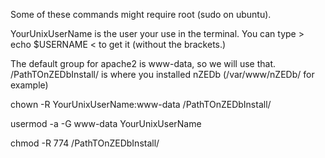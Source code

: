 Some of these commands might require root (sudo on ubuntu).

YourUnixUserName is the user your use in the terminal. You can type > echo $USERNAME < to get it (without the brackets.)

The default group for apache2 is www-data, so we will use that.
/PathTOnZEDbInstall/ is where you installed nZEDb (/var/www/nZEDb/ for example)

chown -R YourUnixUserName:www-data /PathTOnZEDbInstall/

usermod -a -G www-data YourUnixUserName

chmod -R 774 /PathTOnZEDbInstall/